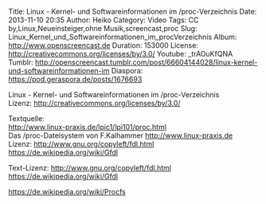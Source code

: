 Title: Linux - Kernel- und Softwareinformationen im /proc-Verzeichnis
Date: 2013-11-10 20:35
Author: Heiko
Category: Video
Tags: CC by,Linux,Neueinsteiger,ohne Musik,screencast,proc
Slug: Linux_Kernel_und_Softwareinformationen_im_procVerzeichnis
Album: http://www.openscreencast.de
Duration: 153000
License: http://creativecommons.org/licenses/by/3.0/
Youtube: _trAOuKfQNA
Tumblr: http://openscreencast.tumblr.com/post/66604144028/linux-kernel-und-softwareinformationen-im
Diaspora: https://pod.geraspora.de/posts/1676693

Linux - Kernel- und Softwareinformationen im /proc-Verzeichnis  
Lizenz: <http://creativecommons.org/licenses/by/3.0/>  
  
Textquelle:  
<http://www.linux-praxis.de/lpic1/lpi101/proc.html>  
Das /proc-Dateisystem von F.Kalhammer <http://www.linux-praxis.de>  
Lizenz: <http://www.gnu.org/copyleft/fdl.html>
<https://de.wikipedia.org/wiki/Gfdl>  
  
Text-Lizenz: <http://www.gnu.org/copyleft/fdl.html>
<https://de.wikipedia.org/wiki/Gfdl>  
  
<https://de.wikipedia.org/wiki/Procfs>

